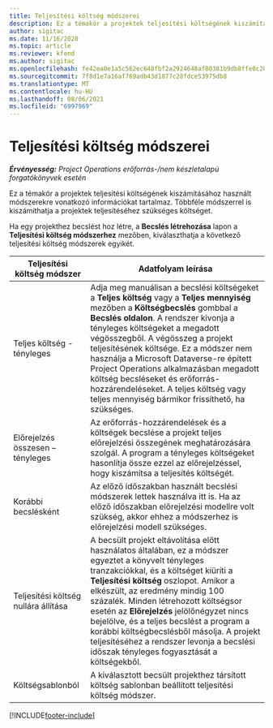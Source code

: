 ```yaml
---
title: Teljesítési költség módszerei
description: Ez a témakör a projektek teljesítési költségének kiszámításához használt módszerekre vonatkozó információkat tartalmaz.
author: sigitac
ms.date: 11/16/2020
ms.topic: article
ms.reviewer: kfend
ms.author: sigitac
ms.openlocfilehash: fe42ea0e1a5c562ec648fbf2a2924648af80381b9db8ffe0c209cb5247bb2ba2
ms.sourcegitcommit: 7f8d1e7a16af769adb43d1877c28fdce53975db8
ms.translationtype: MT
ms.contentlocale: hu-HU
ms.lasthandoff: 08/06/2021
ms.locfileid: "6997969"
---
```

# <a name="cost-to-complete-methods"></a>Teljesítési költség módszerei

_**Érvényesség:** Project Operations erőforrás-/nem készletalapú forgatókönyvek esetén_

Ez a témakör a projektek teljesítési költségének kiszámításához használt módszerekre vonatkozó információkat tartalmaz. Többféle módszerrel is kiszámíthatja a projektek teljesítéséhez szükséges költséget. 

Ha egy projekthez becslést hoz létre, a **Becslés létrehozása** lapon a **Teljesítési költség módszerhez** mezőben, kiválaszthatja a következő teljesítési költség módszerek egyikét.

| Teljesítési költség módszer    | Adatfolyam leírása                                                                                                                                                                                                                                                                                                                                                                                                                                                                                        |
|------------------------------|----------------------------------------------------------------------------------------------------------------------------------------------------------------------------------------------------------------------------------------------------------------------------------------------------------------------------------------------------------------------------------------------------------------------------------------------------------------------------------------------------|
| Teljes költség - tényleges            | Adja meg manuálisan a becslési költségeket a **Teljes költség** vagy a **Teljes mennyiség** mezőben a **Költségbecslés** gombbal a **Becslés oldalon**. A rendszer kivonja a tényleges költségeket a megadott végösszegből. A végösszeg a projekt teljesítésének költsége. Ez a módszer nem használja a Microsoft Dataverse-re épített Project Operations alkalmazásban megadott költség becsléseket és erőforrás-hozzárendeléseket. A teljes költség vagy teljes mennyiség bármikor frissíthető, ha szükséges.  |
| Előrejelzés összesen – tényleges        | Az erőforrás-hozzárendelések és a költségek becslése a projekt teljes előrejelzési összegének meghatározására szolgál. A program a tényleges költségeket hasonlítja össze ezzel az előrejelzéssel, hogy kiszámítsa a teljesítés költségét.                                                                                                                                                                                                                                                                          |
| Korábbi becslésként         | Az előző időszakban használt becslési módszerek lettek használva itt is. Ha az előző időszakban előrejelzési modellre volt szükség, akkor ehhez a módszerhez is előrejelzési modell szükséges.                                                                                                                                                                                                                                                                                                                           |
| Teljesítési költség nullára állítása | A becsült projekt eltávolítása előtt használatos általában, ez a módszer egyeztet a könyvelt tényleges tranzakciókkal, és a költséget kiüríti a **Teljesítési költség** oszlopot. Amikor a elkészült, az eredmény mindig 100 százalék. Minden létrehozott költségsor esetén az **Előrejelzés** jelölőnégyzet nincs bejelölve, és a teljes becslést a program a korábbi költségbecslésből másolja. A projekt teljesítéséhez a rendszer levonja a becslési időszak tényleges fogyasztását a költségekből.              |
| Költségsablonból           | A kiválasztott becsült projekthez társított költség sablonban beállított teljesítési költség módszer.                                                                                                                                                                                                                                                                                                                                                                          |


[!INCLUDE[footer-include](../includes/footer-banner.md)]